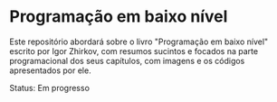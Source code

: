 # Programação em baixo nível

Este repositório abordará sobre o livro "Programação em baixo nível" escrito por Igor Zhirkov, com resumos sucintos e focados na parte programacional dos seus capítulos, com imagens e os códigos apresentados por ele.

Status: Em progresso